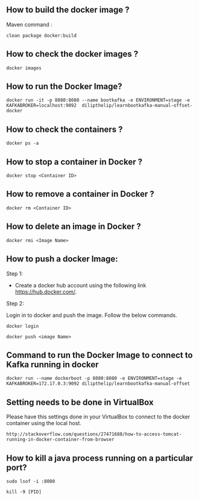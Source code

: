 ## How to build the docker image ?

Maven command :  

```
clean package docker:build
```

## How to check the docker images ?

```
docker images
```

## How to run the Docker Image?

```
docker run -it -p 8080:8080 --name bootkafka -e ENVIRONMENT=stage -e KAFKABROKER=localhost:9092  dilipthelip/learnbootkafka-manual-offset-docker
```

## How to check the containers ?

```
docker ps -a
```

## How to stop a container in Docker ?

```
docker stop <Container ID>
```

## How to remove a container in Docker ?

```
docker rm <Container ID>
```

## How to delete an image in Docker ?

```
docker rmi <Image Name>
```

## How to push a docker Image:

Step 1:  

-  Create a docker hub account using the following link https://hub.docker.com/.

Step 2:  

Login in to docker and push the image. Follow the below commands.

```
docker login

docker push <image Name>
```


## Command  to run the Docker Image to connect to Kafka running in docker
```
docker run --name dockerboot -p 8080:8080 -e ENVIRONMENT=stage -e KAFKABROKER=172.17.0.3:9092 dilipthelip/learnbootkafka-manual-offset
```

## Setting needs to be done in VirtualBox

Please have this settings done in your VirtualBox to connect to the docker container using the local host.

```
http://stackoverflow.com/questions/27471688/how-to-access-tomcat-running-in-docker-container-from-browser
```


## How to kill a java process running on a particular port?

```
sudo lsof -i :8080

kill -9 [PID]

```
